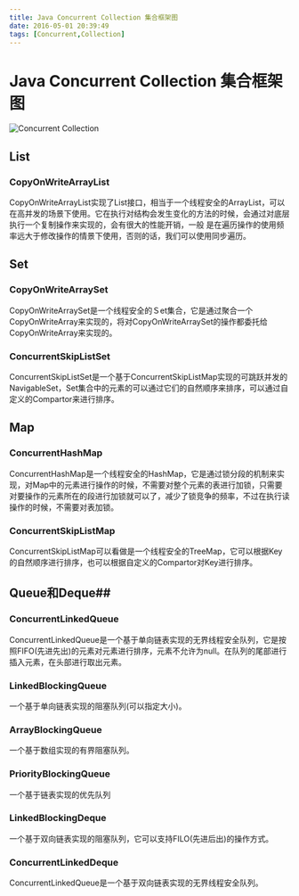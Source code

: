 ```yaml
---
title: Java Concurrent Collection 集合框架图
date: 2016-05-01 20:39:49
tags: [Concurrent,Collection]
---
```

# Java Concurrent Collection 集合框架图
![Concurrent Collection](http://7xrl91.com1.z0.glb.clouddn.com/ConcurrentCollection.png)

## **List** ##
### **CopyOnWriteArrayList** ###
CopyOnWriteArrayList实现了List接口，相当于一个线程安全的ArrayList，可以在高并发的场景下使用。它在执行对结构会发生变化的方法的时候，会通过对底层执行一个复制操作来实现的，会有很大的性能开销，一般
是在遍历操作的使用频率远大于修改操作的情景下使用，否则的话，我们可以使用同步遍历。
## **Set** ##
### **CopyOnWriteArraySet** ###
CopyOnWriteArraySet是一个线程安全的Ｓet集合，它是通过聚合一个CopyOnWriteArray来实现的，将对CopyOnWriteArraySet的操作都委托给CopyOnWriteArray来实现的。
### **ConcurrentSkipListSet** ###
ConcurrentSkipListSet是一个基于ConcurrentSkipListMap实现的可跳跃并发的NavigableSet，Set集合中的元素的可以通过它们的自然顺序来排序，可以通过自定义的Compartor来进行排序。
## **Map** ##
### **ConcurrentHashMap** ###
ConcurrentHashMap是一个线程安全的HashMap，它是通过锁分段的机制来实现，对Map中的元素进行操作的时候，不需要对整个元素的表进行加锁，只需要对要操作的元素所在的段进行加锁就可以了，减少了锁竞争的频率，不过在执行读操作的时候，不需要对表加锁。
### **ConcurrentSkipListMap** ###
ConcurrentSkipListMap可以看做是一个线程安全的TreeMap，它可以根据Key的自然顺序进行排序，也可以根据自定义的Compartor对Key进行排序。
## Queue和Deque##
### **ConcurrentLinkedQueue** ###
ConcurrentLinkedQueue是一个基于单向链表实现的无界线程安全队列，它是按照FIFO(先进先出)的元素对元素进行排序，元素不允许为null。在队列的尾部进行插入元素，在头部进行取出元素。
### **LinkedBlockingQueue** ###
一个基于单向链表实现的阻塞队列(可以指定大小)。
### **ArrayBlockingQueue** ###
一个基于数组实现的有界阻塞队列。
### **PriorityBlockingQueue** ###
一个基于链表实现的优先队列
### **LinkedBlockingDeque** ###
一个基于双向链表实现的阻塞队列，它可以支持FILO(先进后出)的操作方式。
### **ConcurrentLinkedDeque** ###
ConcurrentLinkedQueue是一个基于双向链表实现的无界线程安全队列。